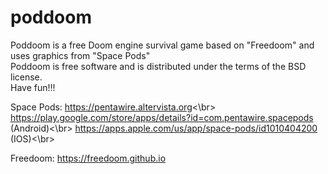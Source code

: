 # poddoom
Poddoom is a free Doom engine survival game based on "Freedoom" and uses graphics from "Space Pods"<br/>
Poddoom is free software and is distributed under the terms of the BSD license.<br/>
Have fun!!!<br/>

Space Pods:
https://pentawire.altervista.org<\br>
https://play.google.com/store/apps/details?id=com.pentawire.spacepods (Android)<\br>
https://apps.apple.com/us/app/space-pods/id1010404200 (IOS)<\br>

Freedoom:
https://freedoom.github.io

